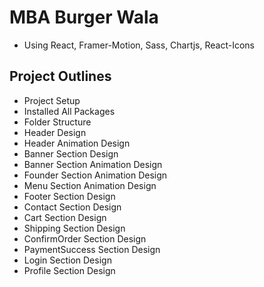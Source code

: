 # MBA Burger Wala
- Using React, Framer-Motion, Sass, Chartjs, React-Icons

## Project Outlines
 - Project Setup
 - Installed All Packages
 - Folder Structure
 - Header Design
 - Header Animation Design
 - Banner Section Design
 - Banner Section Animation Design
 - Founder Section Animation Design
 - Menu Section Animation Design
 - Footer Section Design
 - Contact Section Design
 - Cart Section Design
 - Shipping Section Design
 - ConfirmOrder Section Design
 - PaymentSuccess Section Design
 - Login Section Design
 - Profile Section Design